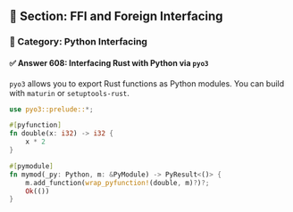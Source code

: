 ## 📘 Section: FFI and Foreign Interfacing  
### 🔹 Category: Python Interfacing  
#### ✅ Answer 608: Interfacing Rust with Python via `pyo3`

`pyo3` allows you to export Rust functions as Python modules. You can build with `maturin` or `setuptools-rust`.

```rust
use pyo3::prelude::*;

#[pyfunction]
fn double(x: i32) -> i32 {
    x * 2
}

#[pymodule]
fn mymod(_py: Python, m: &PyModule) -> PyResult<()> {
    m.add_function(wrap_pyfunction!(double, m)?)?;
    Ok(())
}
```
